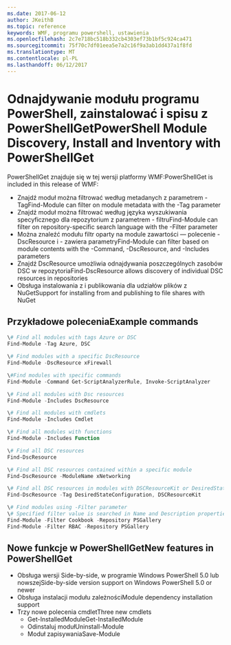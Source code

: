 ```yaml
---
ms.date: 2017-06-12
author: JKeithB
ms.topic: reference
keywords: WMF, programu powershell, ustawienia
ms.openlocfilehash: 2c7e718bc518b332cb4303ef73b1bf5c924ca471
ms.sourcegitcommit: 75f70c7df01eea5e7a2c16f9a3ab1dd437a1f8fd
ms.translationtype: MT
ms.contentlocale: pl-PL
ms.lasthandoff: 06/12/2017
---
```

# <a name="powershell-module-discovery-install-and-inventory-with-powershellget"></a><span data-ttu-id="8e050-102">Odnajdywanie modułu programu PowerShell, zainstalować i spisu z PowerShellGet</span><span class="sxs-lookup"><span data-stu-id="8e050-102">PowerShell Module Discovery, Install and Inventory with PowerShellGet</span></span>
 
<span data-ttu-id="8e050-103">PowerShellGet znajduje się w tej wersji platformy WMF:</span><span class="sxs-lookup"><span data-stu-id="8e050-103">PowerShellGet is included in this release of WMF:</span></span>
-   <span data-ttu-id="8e050-104">Znajdź moduł można filtrować według metadanych z parametrem - Tag</span><span class="sxs-lookup"><span data-stu-id="8e050-104">Find-Module can filter on module metadata with the -Tag parameter</span></span>
-   <span data-ttu-id="8e050-105">Znajdź moduł można filtrować według języka wyszukiwania specyficznego dla repozytorium z parametrem - filtru</span><span class="sxs-lookup"><span data-stu-id="8e050-105">Find-Module can filter on repository-specific search language with the -Filter parameter</span></span>
-   <span data-ttu-id="8e050-106">Można znaleźć modułu filtr oparty na module zawartości — polecenie - DscResource i - zawiera parametry</span><span class="sxs-lookup"><span data-stu-id="8e050-106">Find-Module can filter based on module contents with the -Command, -DscResource, and -Includes parameters</span></span>
-   <span data-ttu-id="8e050-107">Znajdź DscResource umożliwia odnajdywania poszczególnych zasobów DSC w repozytoria</span><span class="sxs-lookup"><span data-stu-id="8e050-107">Find-DscResource allows discovery of individual DSC resources in repositories</span></span>
-   <span data-ttu-id="8e050-108">Obsługa instalowania z i publikowania dla udziałów plików z NuGet</span><span class="sxs-lookup"><span data-stu-id="8e050-108">Support for installing from and publishing to file shares with NuGet</span></span>

## <a name="example-commands"></a><span data-ttu-id="8e050-109">Przykładowe polecenia</span><span class="sxs-lookup"><span data-stu-id="8e050-109">Example commands</span></span>
```powershell
\# Find all modules with tags Azure or DSC
Find-Module -Tag Azure, DSC

\# Find modules with a specific DscResource
Find-Module -DscResource xFirewall

\#Find modules with specific commands
Find-Module -Command Get-ScriptAnalyzerRule, Invoke-ScriptAnalyzer

\# Find all modules with Dsc resources
Find-Module -Includes DscResource

\# Find all modules with cmdlets
Find-Module -Includes Cmdlet

\# Find all modules with functions
Find-Module -Includes Function

\# Find all DSC resources
Find-DscResource

\# Find all DSC resources contained within a specific module
Find-DscResource -ModuleName xNetworking

\# Find all DSC resources in modules with DSCResourceKit or DesiredStateConfiguration
Find-DscResource -Tag DesiredStateConfiguration, DSCResourceKit

\# Find modules using -Filter parameter
\# Specified filter value is searched in Name and Description properties
Find-Module -Filter Cookbook -Repository PSGallery
Find-Module -Filter RBAC -Repository PSGallery
```

## <a name="new-features-in-powershellget"></a><span data-ttu-id="8e050-110">Nowe funkcje w PowerShellGet</span><span class="sxs-lookup"><span data-stu-id="8e050-110">New features in PowerShellGet</span></span>
-   <span data-ttu-id="8e050-111">Obsługa wersji Side-by-side, w programie Windows PowerShell 5.0 lub nowszej</span><span class="sxs-lookup"><span data-stu-id="8e050-111">Side-by-side version support on Windows PowerShell 5.0 or newer</span></span>
-   <span data-ttu-id="8e050-112">Obsługa instalacji modułu zależności</span><span class="sxs-lookup"><span data-stu-id="8e050-112">Module dependency installation support</span></span>
-   <span data-ttu-id="8e050-113">Trzy nowe polecenia cmdlet</span><span class="sxs-lookup"><span data-stu-id="8e050-113">Three new cmdlets</span></span>
    -   <span data-ttu-id="8e050-114">Get-InstalledModule</span><span class="sxs-lookup"><span data-stu-id="8e050-114">Get-InstalledModule</span></span>
    -   <span data-ttu-id="8e050-115">Odinstaluj moduł</span><span class="sxs-lookup"><span data-stu-id="8e050-115">Uninstall-Module</span></span>
    -   <span data-ttu-id="8e050-116">Moduł zapisywania</span><span class="sxs-lookup"><span data-stu-id="8e050-116">Save-Module</span></span>
    
